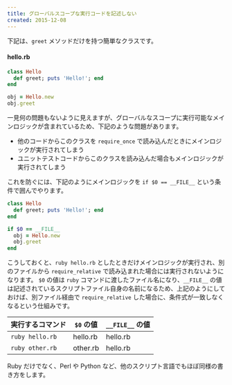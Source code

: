 ```yaml
---
title: グローバルスコープな実行コードを記述しない
created: 2015-12-08
---
```


下記は、`greet` メソッドだけを持つ簡単なクラスです。

#### hello.rb

```ruby
class Hello
  def greet; puts 'Hello!'; end
end

obj = Hello.new
obj.greet
```

一見何の問題もないように見えますが、グローバルなスコープに実行可能なメインロジックが含まれているため、下記のような問題があります。

* 他のコードからこのクラスを `require_once` で読み込んだときにメインロジックが実行されてしまう
* ユニットテストコードからこのクラスを読み込んだ場合もメインロジックが実行されてしまう

これを防ぐには、下記のようにメインロジックを `if $0 == __FILE__` という条件で囲んでやります。

```ruby
class Hello
  def greet; puts 'Hello!'; end
end

if $0 == __FILE__
  obj = Hello.new
  obj.greet
end
```

こうしておくと、`ruby hello.rb` としたときだけメインロジックが実行され、別のファイルから `require_relative` で読み込まれた場合には実行されないようになります。
`$0` の値は `ruby` コマンドに渡したファイル名になり、`__FILE__` の値は記述されているスクリプトファイル自身の名前になるため、上記のようにしておけば、別ファイル経由で `require_relative` した場合に、条件式が一致しなくなるという仕組みです。

| 実行するコマンド | `$0` の値  | `__FILE__` の値 |
| ---------------- | -------- | ------------- |
| `ruby hello.rb`  | hello.rb | hello.rb      |
| `ruby other.rb`  | other.rb | hello.rb      |

Ruby だけでなく、Perl や Python など、他のスクリプト言語でもほぼ同様の書き方をします。

